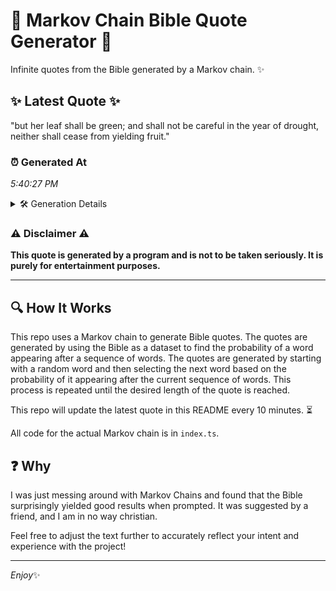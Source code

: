 # 📖 Markov Chain Bible Quote Generator 📖

Infinite quotes from the Bible generated by a Markov chain. ✨

## ✨ Latest Quote ✨
"but her leaf shall be green; and shall not be careful in the year of drought, neither shall cease from yielding fruit."

### ⏰ Generated At
*5:40:27 PM*

<details>
    <summary>🛠️ Generation Details</summary>
    <p>
        <strong>🌱 Seed:</strong> but<br>
        <strong>🔄 Iterations:</strong> 21<br>
        <strong>📜 Context History:</strong><br>[ but ]: her<br>[ but, her ]: leaf<br>[ but, her, leaf ]: shall<br>[ but, her, leaf, shall ]: be<br>[ but, her, leaf, shall, be ]: green;<br>[ but, her, leaf, shall, be, green; ]: and<br>[ her, leaf, shall, be, green;, and ]: shall<br>[ leaf, shall, be, green;, and, shall ]: not<br>[ shall, be, green;, and, shall, not ]: be<br>[ be, green;, and, shall, not, be ]: careful<br>[ green;, and, shall, not, be, careful ]: in<br>[ and, shall, not, be, careful, in ]: the<br>[ shall, not, be, careful, in, the ]: year<br>[ not, be, careful, in, the, year ]: of<br>[ be, careful, in, the, year, of ]: drought,<br>[ careful, in, the, year, of, drought, ]: neither<br>[ in, the, year, of, drought,, neither ]: shall<br>[ the, year, of, drought,, neither, shall ]: cease<br>[ year, of, drought,, neither, shall, cease ]: from<br>[ of, drought,, neither, shall, cease, from ]: yielding<br>[ drought,, neither, shall, cease, from, yielding ]: fruit.<br>
    </p>
</details>

### ⚠️ Disclaimer ⚠️
**This quote is generated by a program and is not to be taken seriously. It is purely for entertainment purposes.**

---

## 🔍 How It Works

This repo uses a Markov chain to generate Bible quotes. The quotes are generated by using the Bible as a dataset to find the probability of a word appearing after a sequence of words. The quotes are generated by starting with a random word and then selecting the next word based on the probability of it appearing after the current sequence of words. This process is repeated until the desired length of the quote is reached.

This repo will update the latest quote in this README every 10 minutes. ⏳

All code for the actual Markov chain is in `index.ts`.

## ❓ Why

I was just messing around with Markov Chains and found that the Bible surprisingly yielded good results when prompted. 
It was suggested by a friend, and I am in no way christian.

Feel free to adjust the text further to accurately reflect your intent and experience with the project!

---

*Enjoy*✨
